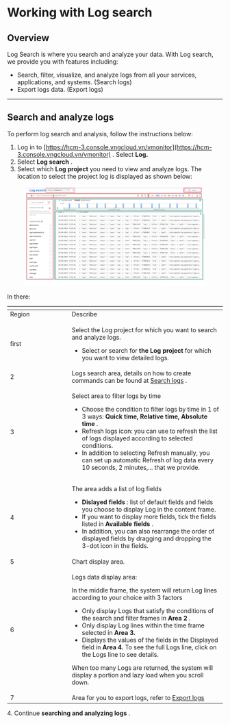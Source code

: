# Working with Log search

## Overview <a href="#lamviecvoilogsearch-tongquan" id="lamviecvoilogsearch-tongquan"></a>

Log Search is where you search and analyze your data. With Log search, we provide you with features including:

* Search, filter, visualize, and analyze logs from all your services, applications, and systems. (Search logs)
* Export logs data. (Export logs)

***

## Search and analyze logs <a href="#lamviecvoilogsearch-timkiemvaphantichlogs" id="lamviecvoilogsearch-timkiemvaphantichlogs"></a>

To perform log search and analysis, follow the instructions below:

1. Log in to [https://hcm-3.console.vngcloud.vn/vmonitor](https://hcm-3.console.vngcloud.vn/vmonitor) . Select **Log.**
2. Select **Log search** .
3. Select which **Log project** you need to view and analyze logs. The location to select the project log is displayed as shown below:

<figure><img src="../../../../.gitbook/assets/image (32) (1).png" alt=""><figcaption></figcaption></figure>

In there:

<table data-header-hidden><thead><tr><th width="130"></th><th></th></tr></thead><tbody><tr><td>Region</td><td>Describe</td></tr><tr><td>first</td><td><p>Select the Log project for which you want to search and analyze logs.</p><ul><li>Select or search for <strong>the Log project</strong> for which you want to view detailed logs.</li></ul></td></tr><tr><td>2</td><td>Logs search area, details on how to create commands can be found at <a href="https://docs-admin.vngcloud.vn/display/VPV/Search+logs">Search logs</a> .</td></tr><tr><td>3</td><td><p>Select area to filter logs by time</p><ul><li>Choose the condition to filter logs by time in 1 of 3 ways: <strong>Quick time, Relative time, Absolute time</strong> .</li><li>Refresh logs icon: you can use to refresh the list of logs displayed according to selected conditions.</li><li>In addition to selecting Refresh manually, you can set up automatic Refresh of log data every 10 seconds, 2 minutes,... that we provide.</li></ul></td></tr><tr><td>4</td><td><p>The area adds a list of log fields</p><ul><li><strong>Dislayed fields</strong> : list of default fields and fields you choose to display Log in the content frame.</li><li>If you want to display more fields, tick the fields listed in <strong>Available fields</strong> .</li><li>In addition, you can also rearrange the order of displayed fields by dragging and dropping the 3-dot icon in the fields.</li></ul></td></tr><tr><td>5</td><td>Chart display area.</td></tr><tr><td>6</td><td><p>Logs data display area:</p><p>In the middle frame, the system will return Log lines according to your choice with 3 factors</p><ul><li>Only display Logs that satisfy the conditions of the search and filter frames in <strong>Area 2</strong> .</li><li>Only display Log lines within the time frame selected in <strong>Area 3.</strong></li><li>Displays the values ​​of the fields in the Displayed field in <strong>Area 4.</strong> To see the full Logs line, click on the Logs line to see details.</li></ul><p>When too many Logs are returned, the system will display a portion and lazy load when you scroll down.</p></td></tr><tr><td>7</td><td>Area for you to export logs, refer to <a href="https://docs-admin.vngcloud.vn/display/VPV/Export+logs">Export logs</a></td></tr></tbody></table>

4\. Continue **searching and analyzing logs** .
